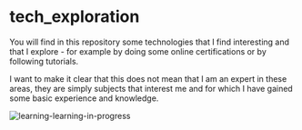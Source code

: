 # tech_exploration

You will find in this repository some technologies that I find interesting and that I explore - for example by doing some online certifications or by following tutorials.

I want to make it clear that this does not mean that I am an expert in these areas, they are simply subjects that interest me and for which I have gained some basic experience and knowledge.

![learning-learning-in-progress](https://user-images.githubusercontent.com/89401289/171031983-d010fbaa-69aa-4523-bc84-62a309395560.gif)

